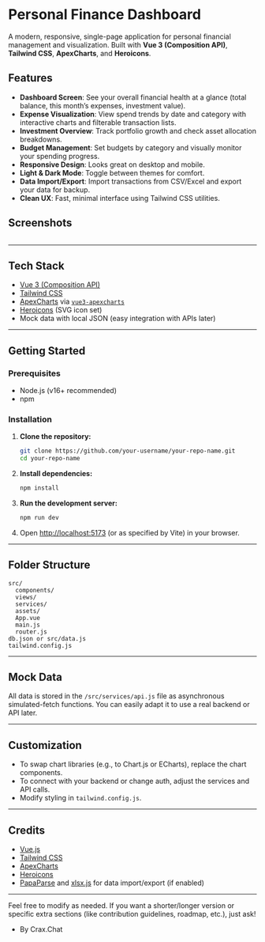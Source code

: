 # Personal Finance Dashboard

A modern, responsive, single-page application for personal financial management and visualization. Built with **Vue 3 (Composition API)**, **Tailwind CSS**, **ApexCharts**, and **Heroicons**.

## Features

- **Dashboard Screen**: See your overall financial health at a glance (total balance, this month’s expenses, investment value).
- **Expense Visualization**: View spend trends by date and category with interactive charts and filterable transaction lists.
- **Investment Overview**: Track portfolio growth and check asset allocation breakdowns.
- **Budget Management**: Set budgets by category and visually monitor your spending progress.
- **Responsive Design**: Looks great on desktop and mobile.
- **Light & Dark Mode**: Toggle between themes for comfort.
- **Data Import/Export**: Import transactions from CSV/Excel and export your data for backup.
- **Clean UX**: Fast, minimal interface using Tailwind CSS utilities.

## Screenshots

<img scr="https://github.com/rizko-d/dashboard-finance/blob/main/img/result.png">

---

## Tech Stack

- [Vue 3 (Composition API)](https://vuejs.org/)
- [Tailwind CSS](https://tailwindcss.com/)
- [ApexCharts](https://apexcharts.com/) via [`vue3-apexcharts`](https://github.com/apexcharts/vue3-apexcharts)
- [Heroicons](https://heroicons.com/) (SVG icon set)
- Mock data with local JSON (easy integration with APIs later)

---

## Getting Started

### Prerequisites

- Node.js (v16+ recommended)
- npm

### Installation

1. **Clone the repository:**

   ```bash
   git clone https://github.com/your-username/your-repo-name.git
   cd your-repo-name
   ```

2. **Install dependencies:**

   ```bash
   npm install
   ```

3. **Run the development server:**

   ```bash
   npm run dev
   ```
   
4. Open [http://localhost:5173](http://localhost:5173) (or as specified by Vite) in your browser.

---

## Folder Structure

```
src/
  components/
  views/
  services/
  assets/
  App.vue
  main.js
  router.js
db.json or src/data.js
tailwind.config.js
```

---

## Mock Data

All data is stored in the `/src/services/api.js` file as asynchronous simulated-fetch functions. You can easily adapt it to use a real backend or API later.

---

## Customization

- To swap chart libraries (e.g., to Chart.js or ECharts), replace the chart components.
- To connect with your backend or change auth, adjust the services and API calls.
- Modify styling in `tailwind.config.js`.

---

## Credits

- [Vue.js](https://vuejs.org/)
- [Tailwind CSS](https://tailwindcss.com/)
- [ApexCharts](https://apexcharts.com/)
- [Heroicons](https://heroicons.com/)
- [PapaParse](https://www.papaparse.com/) and [xlsx.js](https://github.com/SheetJS/sheetjs) for data import/export (if enabled)


---

Feel free to modify as needed. If you want a shorter/longer version or specific extra sections (like contribution guidelines, roadmap, etc.), just ask!

- By Crax.Chat
